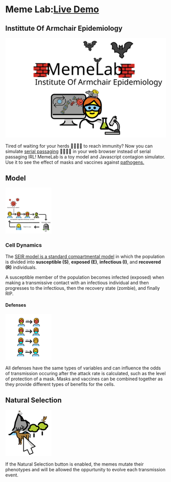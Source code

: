 # Meme Lab:[Live Demo](https://thememeticist.github.io/Cellular-Defense-Automata/)
## Instittute Of Armchair Epidemiology

![](/assets/MemeLabIOAE.svg)

Tired of waiting for your herds 🐑🐑🐑🐑 to reach immunity? Now you can simulate [serial passaging](https://en.wikipedia.org/wiki/Serial_passage) 🧫🧫🧫🧫 in your web browser instead of serial passaging IRL! MemeLab is a toy model and Javascript contagion simulator. Use it to see the effect of masks and vaccines against [pathogens.](https://en.wikipedia.org/wiki/Memetics)

## Model

![](/assets/seirbasic.svg)

### Cell Dynamics

The  [SEIR model is a standard compartmental model](https://en.wikipedia.org/wiki/Compartmental_models_in_epidemiology#The_SEIR_model) in which the population is divided into **susceptible (S)**, **exposed (E)**, **infectious (I)**, and **recovered (R)** individuals. 

A susceptible member of the population becomes infected (exposed) when making a transmissive contact with an infectious individual and then progresses to the infectious, then the recovery state (zombie), and finally RIP.

#### Defenses

![](/assets/HowMasksWork.svg)

All defenses have the same types of variables and can influence the odds of transmission occuring after the attack rate is calculated, such as the level of protection of a mask. Masks and vaccines can be combined together as they provide different types of benefits for the cells.

## Natural Selection
![](/assets/naturalSelect.svg)

If the Natural Selection button is enabled, the memes mutate their phenotypes and will be allowed the oppurtunity to evolve each transmission event.

